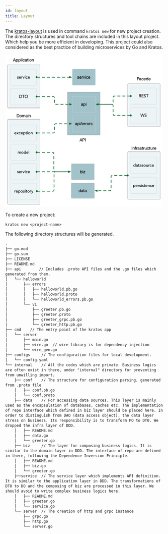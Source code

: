 ```yaml
---
id: layout
title: Layout 
---
```

The [kratos-layout](https://github.com/go-kratos/kratos-layout) is used in command `kratos new` for new project creation. The directory structures and tool chains are included in this layout project. Which help you be more efficient in developing. This project could also considered as the best practice of building microservices by Go and Kratos.

<img src="/images/ddd.jpg" alt="kratos ddd" width="500px" />

To create a new project:

```
kratos new <project-name>
```

The following directory structures will be generated.

```
.
├── go.mod           
├── go.sum
├── LICENSE
├── README.md
├── api        // Includes .proto API files and the .go files which generated from them.
│   └── helloworld
│       ├── errors
│       │   ├── helloworld.pb.go
│       │   ├── helloworld.proto
│       │   └── helloworld_errors.pb.go
│       └── v1
│           ├── greeter.pb.go
│           ├── greeter.proto
│           ├── greeter_grpc.pb.go
│           └── greeter_http.pb.go
├── cmd    // The entry point of the kratos app
│   └── server
│       ├── main.go
│       ├── wire.go  // wire library is for dependency injection
│       └── wire_gen.go
├── configs     // The configuration files for local development.
│   └── config.yaml
└── internal    // All the codes which are private. Business logics are often exist in there, under "internal" directory for preventing from unwilling import.
    ├── conf    // The structure for configuration parsing, generated from .proto file
    │   ├── conf.pb.go
    │   └── conf.proto
    ├── data    // For accessing data sources. This layer is mainly used as the encapsulation of databases, caches etc. The implementation of repo interface which defined in biz layer should be placed here. In order to distinguish from DAO (data access object), the data layer stress on business. Its responsibility is to transform PO to DTO. We dropped the infra layer of DDD.
    │   ├── README.md
    │   ├── data.go
    │   └── greeter.go
    ├── biz     // The layer for composing business logics. It is similar to the domain layer in DDD. The interface of repo are defined in there, following the Dependence Inversion Principle.
    │   ├── README.md
    │   ├── biz.go
    │   └── greeter.go
    ├──service  // The service layer which implements API definition. It is similar to the application layer in DDD. The transformations of DTO to DO and the composing of biz are processed in this layer. We should avoid to write complex business logics here. 
    │   ├── README.md
    │   ├── greeter.go
    │   └── service.go
    └── server  // The creation of http and grpc instance
        ├── grpc.go
        ├── http.go
        └── server.go
```
